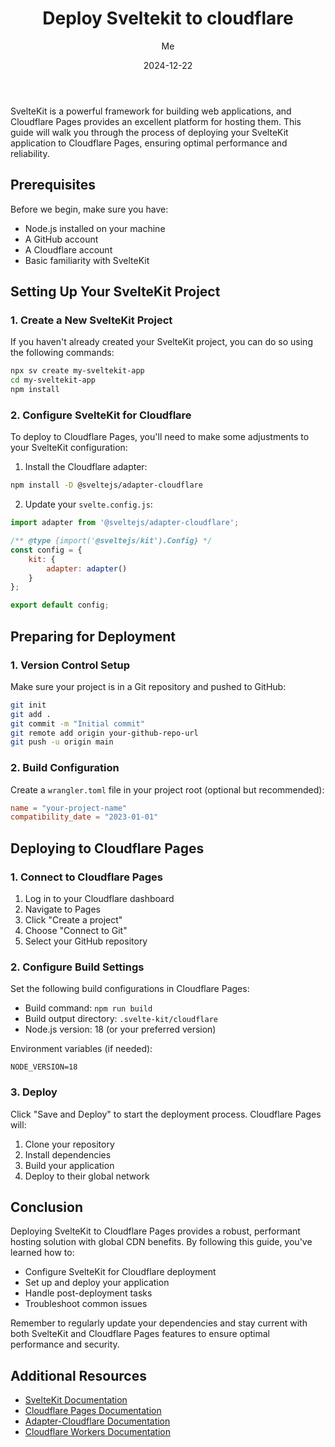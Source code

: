 ﻿---
title: 'Deploy Sveltekit to cloudflare'
date: "2024-12-22"
description: SvelteKit is a powerful framework for building web applications, and Cloudflare Pages provides an excellent platform for hosting them. This guide will walk you through the process of deploying your SvelteKit application to Cloudflare Pages, ensuring optimal performance and reliability. 🚀
categories:
  - sveltekit
  - svelte
  - cloudflare
image: /images/sveltekit-cloudflare.png
author: Me
published: true
featured: true
---
SvelteKit is a powerful framework for building web applications, and Cloudflare Pages provides an excellent platform for hosting them. This guide will walk you through the process of deploying your SvelteKit application to Cloudflare Pages, ensuring optimal performance and reliability.

## Prerequisites

Before we begin, make sure you have:
- Node.js installed on your machine
- A GitHub account
- A Cloudflare account
- Basic familiarity with SvelteKit

## Setting Up Your SvelteKit Project

### 1. Create a New SvelteKit Project

If you haven't already created your SvelteKit project, you can do so using the following commands:

```bash
npx sv create my-sveltekit-app
cd my-sveltekit-app
npm install
```

### 2. Configure SvelteKit for Cloudflare

To deploy to Cloudflare Pages, you'll need to make some adjustments to your SvelteKit configuration:

1. Install the Cloudflare adapter:
```bash
npm install -D @sveltejs/adapter-cloudflare
```

2. Update your `svelte.config.js`:
```javascript
import adapter from '@sveltejs/adapter-cloudflare';

/** @type {import('@sveltejs/kit').Config} */
const config = {
    kit: {
        adapter: adapter()
    }
};

export default config;
```

## Preparing for Deployment

### 1. Version Control Setup

Make sure your project is in a Git repository and pushed to GitHub:

```bash
git init
git add .
git commit -m "Initial commit"
git remote add origin your-github-repo-url
git push -u origin main
```

### 2. Build Configuration

Create a `wrangler.toml` file in your project root (optional but recommended):

```toml
name = "your-project-name"
compatibility_date = "2023-01-01"
```

## Deploying to Cloudflare Pages

### 1. Connect to Cloudflare Pages

1. Log in to your Cloudflare dashboard
2. Navigate to Pages
3. Click "Create a project"
4. Choose "Connect to Git"
5. Select your GitHub repository

### 2. Configure Build Settings

Set the following build configurations in Cloudflare Pages:

- Build command: `npm run build`
- Build output directory: `.svelte-kit/cloudflare`
- Node.js version: 18 (or your preferred version)

Environment variables (if needed):
```
NODE_VERSION=18
```

### 3. Deploy

Click "Save and Deploy" to start the deployment process. Cloudflare Pages will:
1. Clone your repository
2. Install dependencies
3. Build your application
4. Deploy to their global network


## Conclusion

Deploying SvelteKit to Cloudflare Pages provides a robust, performant hosting solution with global CDN benefits. By following this guide, you've learned how to:
- Configure SvelteKit for Cloudflare deployment
- Set up and deploy your application
- Handle post-deployment tasks
- Troubleshoot common issues

Remember to regularly update your dependencies and stay current with both SvelteKit and Cloudflare Pages features to ensure optimal performance and security.

## Additional Resources

- [SvelteKit Documentation](https://kit.svelte.dev/)
- [Cloudflare Pages Documentation](https://developers.cloudflare.com/pages/)
- [Adapter-Cloudflare Documentation](https://github.com/sveltejs/kit/tree/master/packages/adapter-cloudflare)
- [Cloudflare Workers Documentation](https://developers.cloudflare.com/workers/)